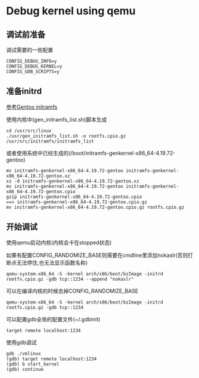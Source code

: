 # Debug kernel using qemu

## 调试前准备

调试需要的一些配置

	CONFIG_DEBUG_INFO=y
	CONFIG_DEBUG_KERNEL=y
	CONFIG_GDB_SCRIPTS=y

## 准备initrd

[参考Gentoo initramfs](https://wiki.gentoo.org/wiki/Early_Userspace_Mounting)

使用内核中(gen_initramfs_list.sh)脚本生成

	cd /usr/src/linux
	./usr/gen_initramfs_list.sh -o rootfs.cpio.gz /usr/src/initramfs/initramfs_list

或者使用系统中已经生成的(/boot/initramfs-genkernel-x86_64-4.19.72-gentoo)

	mv initramfs-genkernel-x86_64-4.19.72-gentoo initramfs-genkernel-x86_64-4.19.72-gentoo.xz
	xz -d initramfs-genkernel-x86_64-4.19.72-gentoo.xz
	mv initramfs-genkernel-x86_64-4.19.72-gentoo initramfs-genkernel-x86_64-4.19.72-gentoo.cpio
	gzip initramfs-genkernel-x86_64-4.19.72-gentoo.cpio
	==> initramfs-genkernel-x86_64-4.19.72-gentoo.cpio.gz
	mv initramfs-genkernel-x86_64-4.19.72-gentoo.cpio.gz rootfs.cpio.gz

## 开始调试

使用qemu启动内核(内核会卡在stopped状态)

如果有配置CONFIG_RANDOMIZE_BASE则需要在cmdline里添加nokaslr(否则打断点无法停住,也无法显示函数名称)

	qemu-system-x86_64 -S -kernel arch/x86/boot/bzImage -initrd rootfs.cpio.gz -gdb tcp::1234 --append "nokaslr"

可以在编译内核的时候去掉CONFIG_RANDOMIZE_BASE

	qemu-system-x86_64 -S -kernel arch/x86/boot/bzImage -initrd rootfs.cpio.gz -gdb tcp::1234

可以配置gdb全局的配置文件(~/.gdbinit)

	target remote localhost:1234

使用gdb调试

	gdb ./vmlinux
	(gdb) target remote localhost:1234
	(gdb) b start_kernel
	(gdb) continue
